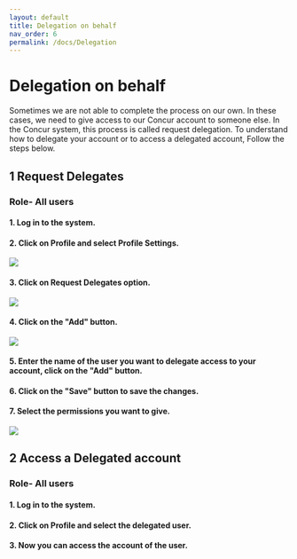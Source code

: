 ```yaml
---
layout: default
title: Delegation on behalf
nav_order: 6
permalink: /docs/Delegation
---
```

# Delegation on behalf


Sometimes we are not able to complete the process on our own. In these cases, we need to give access to our Concur account to someone else. In the Concur system, this process is called request delegation. To understand how to delegate your account or to access a delegated account, Follow the steps below.

## 1 Request Delegates
### Role- All users

#### 1. Log in to the system.  

#### 2. Click on Profile and select Profile Settings. 

<img src="{{ site.url }}{{ site.baseurl }}\assets\images\deligate\del1.png"> 

#### 3. Click on Request Delegates option. 

<img src="{{ site.url }}{{ site.baseurl }}\assets\images\deligate\del2.png"> 

#### 4. Click on the "Add" button.

<img src="{{ site.url }}{{ site.baseurl }}\assets\images\deligate\del3.png"> 

#### 5. Enter the name of the user you want to delegate access to your account, click on the "Add" button.

#### 6. Click on the "Save" button to save the changes.

#### 7. Select the permissions you want to give.

<img src="{{ site.url }}{{ site.baseurl }}\assets\images\deligate\del4.png"> 

## 2 Access a Delegated account
### Role- All users

#### 1. Log in to the system.  

#### 2. Click on Profile and select the delegated user. 

#### 3. Now you can access the account of the user.
